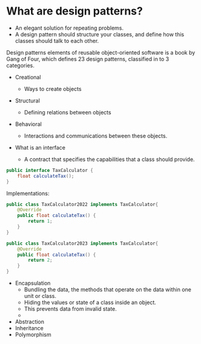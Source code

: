 # What are design patterns?

- An elegant solution for repeating problems.
- A design pattern should  structure your classes, and define how this classes should talk to each other.

Design patterns elements of reusable object-oriented software is a book by Gang of Four, which defines 23 design patterns, classified in to 3 categories.

- Creational
	- Ways to create objects
- Structural
	- Defining relations between objects
- Behavioral
	- Interactions and communications between these objects.

- What is an interface
	- A contract that specifies the capabilities that a class should provide.
```java
public interface TaxCalculator {  
    float calculateTax();  
}
```

Implementations:
```java
public class TaxCalculator2022 implements TaxCalculator{  
    @Override  
    public float calculateTax() {  
        return 1;  
    }  
}

public class TaxCalculator2023 implements TaxCalculator{  
    @Override  
    public float calculateTax() {  
        return 2;  
    }  
}
```
- Encapsulation
	- Bundling the data, the methods that operate on the data within one unit or class.
	- Hiding the values or state of a class inside an object.
	- This prevents data from invalid state.
	- 
- Abstraction
- Inheritance
- Polymorphism

